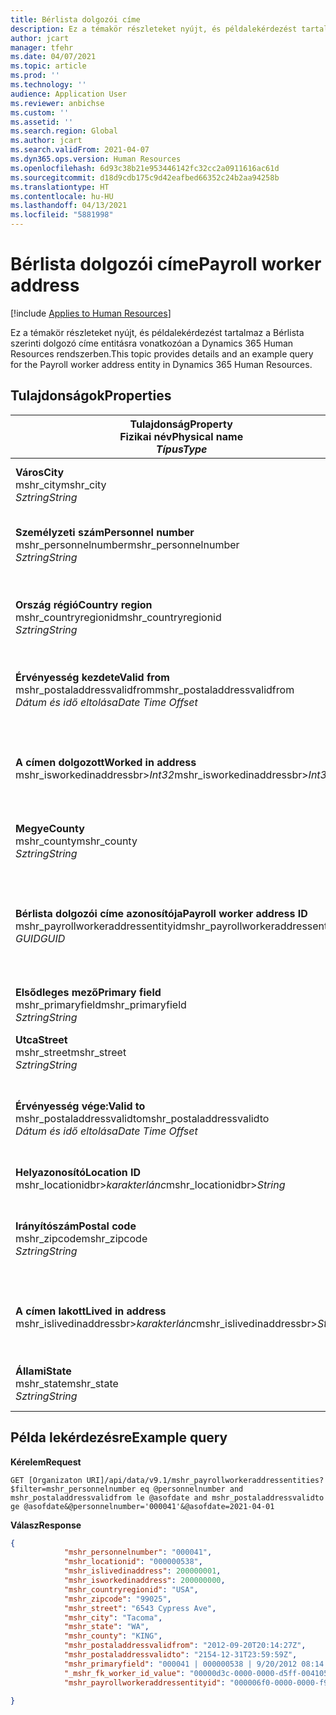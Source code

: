 ```yaml
---
title: Bérlista dolgozói címe
description: Ez a témakör részleteket nyújt, és példalekérdezést tartalmaz a Bérlista szerinti dolgozó címe entitásra vonatkozóan a Dynamics 365 Human Resources rendszerben.
author: jcart
manager: tfehr
ms.date: 04/07/2021
ms.topic: article
ms.prod: ''
ms.technology: ''
audience: Application User
ms.reviewer: anbichse
ms.custom: ''
ms.assetid: ''
ms.search.region: Global
ms.author: jcart
ms.search.validFrom: 2021-04-07
ms.dyn365.ops.version: Human Resources
ms.openlocfilehash: 6d93c38b21e953446142fc32cc2a0911616ac61d
ms.sourcegitcommit: d18d9cdb175c9d42eafbed66352c24b2aa94258b
ms.translationtype: HT
ms.contentlocale: hu-HU
ms.lasthandoff: 04/13/2021
ms.locfileid: "5881998"
---
```

# <a name="payroll-worker-address"></a><span data-ttu-id="96334-103">Bérlista dolgozói címe</span><span class="sxs-lookup"><span data-stu-id="96334-103">Payroll worker address</span></span>

[!include [Applies to Human Resources](../includes/applies-to-hr.md)]

<span data-ttu-id="96334-104">Ez a témakör részleteket nyújt, és példalekérdezést tartalmaz a Bérlista szerinti dolgozó címe entitásra vonatkozóan a Dynamics 365 Human Resources rendszerben.</span><span class="sxs-lookup"><span data-stu-id="96334-104">This topic provides details and an example query for the Payroll worker address entity in Dynamics 365 Human Resources.</span></span>

## <a name="properties"></a><span data-ttu-id="96334-105">Tulajdonságok</span><span class="sxs-lookup"><span data-stu-id="96334-105">Properties</span></span>

| <span data-ttu-id="96334-106">Tulajdonság</span><span class="sxs-lookup"><span data-stu-id="96334-106">Property</span></span><br><span data-ttu-id="96334-107">**Fizikai név**</span><span class="sxs-lookup"><span data-stu-id="96334-107">**Physical name**</span></span><br><span data-ttu-id="96334-108">**_Típus_**</span><span class="sxs-lookup"><span data-stu-id="96334-108">**_Type_**</span></span> | <span data-ttu-id="96334-109">Használat</span><span class="sxs-lookup"><span data-stu-id="96334-109">Use</span></span> | <span data-ttu-id="96334-110">Leírás</span><span class="sxs-lookup"><span data-stu-id="96334-110">Description</span></span> |
| --- | --- | --- |
| <span data-ttu-id="96334-111">**Város**</span><span class="sxs-lookup"><span data-stu-id="96334-111">**City**</span></span><br><span data-ttu-id="96334-112">mshr_city</span><span class="sxs-lookup"><span data-stu-id="96334-112">mshr_city</span></span><br><span data-ttu-id="96334-113">*Sztring*</span><span class="sxs-lookup"><span data-stu-id="96334-113">*String*</span></span> | <span data-ttu-id="96334-114">Írásvédett</span><span class="sxs-lookup"><span data-stu-id="96334-114">Read-only</span></span><br><span data-ttu-id="96334-115">Szükséges</span><span class="sxs-lookup"><span data-stu-id="96334-115">Required</span></span> | <span data-ttu-id="96334-116">A címhez megadott város.</span><span class="sxs-lookup"><span data-stu-id="96334-116">The city defined for the address.</span></span>   |
| <span data-ttu-id="96334-117">**Személyzeti szám**</span><span class="sxs-lookup"><span data-stu-id="96334-117">**Personnel number**</span></span><br><span data-ttu-id="96334-118">mshr_personnelnumber</span><span class="sxs-lookup"><span data-stu-id="96334-118">mshr_personnelnumber</span></span><br><span data-ttu-id="96334-119">*Sztring*</span><span class="sxs-lookup"><span data-stu-id="96334-119">*String*</span></span> | <span data-ttu-id="96334-120">Írásvédett</span><span class="sxs-lookup"><span data-stu-id="96334-120">Read-only</span></span><br><span data-ttu-id="96334-121">Szükséges</span><span class="sxs-lookup"><span data-stu-id="96334-121">Required</span></span> | <span data-ttu-id="96334-122">Az alkalmazott egyedi személyzeti száma.</span><span class="sxs-lookup"><span data-stu-id="96334-122">The employee's unique personnel number.</span></span>  |
| <span data-ttu-id="96334-123">**Ország régió**</span><span class="sxs-lookup"><span data-stu-id="96334-123">**Country region**</span></span><br><span data-ttu-id="96334-124">mshr_countryregionid</span><span class="sxs-lookup"><span data-stu-id="96334-124">mshr_countryregionid</span></span><br><span data-ttu-id="96334-125">*Sztring*</span><span class="sxs-lookup"><span data-stu-id="96334-125">*String*</span></span> | <span data-ttu-id="96334-126">Írásvédett</span><span class="sxs-lookup"><span data-stu-id="96334-126">Read-only</span></span><br><span data-ttu-id="96334-127">Szükséges</span><span class="sxs-lookup"><span data-stu-id="96334-127">Required</span></span> | <span data-ttu-id="96334-128">A címhez tartozó ország régió megadása</span><span class="sxs-lookup"><span data-stu-id="96334-128">The country region defined for the address</span></span>  |
| <span data-ttu-id="96334-129">**Érvényesség kezdete**</span><span class="sxs-lookup"><span data-stu-id="96334-129">**Valid from**</span></span><br><span data-ttu-id="96334-130">mshr_postaladdressvalidfrom</span><span class="sxs-lookup"><span data-stu-id="96334-130">mshr_postaladdressvalidfrom</span></span><br><span data-ttu-id="96334-131">*Dátum és idő eltolása*</span><span class="sxs-lookup"><span data-stu-id="96334-131">*Date Time Offset*</span></span> | <span data-ttu-id="96334-132">Írásvédett</span><span class="sxs-lookup"><span data-stu-id="96334-132">Read-only</span></span> <br><span data-ttu-id="96334-133">Szükséges</span><span class="sxs-lookup"><span data-stu-id="96334-133">Required</span></span> | <span data-ttu-id="96334-134">A cím érvényességének kezdő dátuma</span><span class="sxs-lookup"><span data-stu-id="96334-134">The date the address is valid from.</span></span> |
| <span data-ttu-id="96334-135">**A címen dolgozott**</span><span class="sxs-lookup"><span data-stu-id="96334-135">**Worked in address**</span></span><br><span data-ttu-id="96334-136">mshr_isworkedinaddressbr>*Int32*</span><span class="sxs-lookup"><span data-stu-id="96334-136">mshr_isworkedinaddressbr>*Int32*</span></span> | <span data-ttu-id="96334-137">Írásvédett</span><span class="sxs-lookup"><span data-stu-id="96334-137">Read-only</span></span><br><span data-ttu-id="96334-138">Szükséges</span><span class="sxs-lookup"><span data-stu-id="96334-138">Required</span></span> | <span data-ttu-id="96334-139">Azt jelzi, hogy a címen dolgozik-e az alkalmazott.</span><span class="sxs-lookup"><span data-stu-id="96334-139">Denotes if the address is where the employee works.</span></span> |
| <span data-ttu-id="96334-140">**Megye**</span><span class="sxs-lookup"><span data-stu-id="96334-140">**County**</span></span><br><span data-ttu-id="96334-141">mshr_county</span><span class="sxs-lookup"><span data-stu-id="96334-141">mshr_county</span></span><br><span data-ttu-id="96334-142">*Sztring*</span><span class="sxs-lookup"><span data-stu-id="96334-142">*String*</span></span> | <span data-ttu-id="96334-143">Írásvédett</span><span class="sxs-lookup"><span data-stu-id="96334-143">Read-only</span></span><br><span data-ttu-id="96334-144">Szükséges</span><span class="sxs-lookup"><span data-stu-id="96334-144">Required</span></span> | <span data-ttu-id="96334-145">A címhez megadott megye.</span><span class="sxs-lookup"><span data-stu-id="96334-145">The county defined for the address.</span></span>  |
| <span data-ttu-id="96334-146">**Bérlista dolgozói címe azonosítója**</span><span class="sxs-lookup"><span data-stu-id="96334-146">**Payroll worker address ID**</span></span><br><span data-ttu-id="96334-147">mshr_payrollworkeraddressentityid</span><span class="sxs-lookup"><span data-stu-id="96334-147">mshr_payrollworkeraddressentityid</span></span><br><span data-ttu-id="96334-148">*GUID*</span><span class="sxs-lookup"><span data-stu-id="96334-148">*GUID*</span></span> | <span data-ttu-id="96334-149">Szükséges</span><span class="sxs-lookup"><span data-stu-id="96334-149">Required</span></span><br><span data-ttu-id="96334-150">Rendszer által előállított</span><span class="sxs-lookup"><span data-stu-id="96334-150">System generated</span></span> | <span data-ttu-id="96334-151">A cím egyedi azonosítására szolgáló, rendszer által generált GUID-értéke.</span><span class="sxs-lookup"><span data-stu-id="96334-151">A system-generated GUID value to uniquely identify the address.</span></span>  |
| <span data-ttu-id="96334-152">**Elsődleges mező**</span><span class="sxs-lookup"><span data-stu-id="96334-152">**Primary field**</span></span><br><span data-ttu-id="96334-153">mshr_primaryfield</span><span class="sxs-lookup"><span data-stu-id="96334-153">mshr_primaryfield</span></span><br><span data-ttu-id="96334-154">*Sztring*</span><span class="sxs-lookup"><span data-stu-id="96334-154">*String*</span></span> | <span data-ttu-id="96334-155">Írásvédett</span><span class="sxs-lookup"><span data-stu-id="96334-155">Read-only</span></span><br><span data-ttu-id="96334-156">Szükséges</span><span class="sxs-lookup"><span data-stu-id="96334-156">Required</span></span> |  |
| <span data-ttu-id="96334-157">**Utca**</span><span class="sxs-lookup"><span data-stu-id="96334-157">**Street**</span></span><br><span data-ttu-id="96334-158">mshr_street</span><span class="sxs-lookup"><span data-stu-id="96334-158">mshr_street</span></span><br><span data-ttu-id="96334-159">*Sztring*</span><span class="sxs-lookup"><span data-stu-id="96334-159">*String*</span></span> | <span data-ttu-id="96334-160">Írásvédett</span><span class="sxs-lookup"><span data-stu-id="96334-160">Read-only</span></span><br><span data-ttu-id="96334-161">Szükséges</span><span class="sxs-lookup"><span data-stu-id="96334-161">Required</span></span> | <span data-ttu-id="96334-162">A címhez megadott utca.</span><span class="sxs-lookup"><span data-stu-id="96334-162">The street defined for the address.</span></span> |
| <span data-ttu-id="96334-163">**Érvényesség vége:**</span><span class="sxs-lookup"><span data-stu-id="96334-163">**Valid to**</span></span><br><span data-ttu-id="96334-164">mshr_postaladdressvalidto</span><span class="sxs-lookup"><span data-stu-id="96334-164">mshr_postaladdressvalidto</span></span><br><span data-ttu-id="96334-165">*Dátum és idő eltolása*</span><span class="sxs-lookup"><span data-stu-id="96334-165">*Date Time Offset*</span></span> | <span data-ttu-id="96334-166">Írásvédett</span><span class="sxs-lookup"><span data-stu-id="96334-166">Read-only</span></span> <br><span data-ttu-id="96334-167">Szükséges</span><span class="sxs-lookup"><span data-stu-id="96334-167">Required</span></span> | <span data-ttu-id="96334-168">A cím érvényességének befejező dátuma.</span><span class="sxs-lookup"><span data-stu-id="96334-168">The date the address is valid to.</span></span>  |
| <span data-ttu-id="96334-169">**Helyazonosító**</span><span class="sxs-lookup"><span data-stu-id="96334-169">**Location ID**</span></span><br><span data-ttu-id="96334-170">mshr_locationidbr>*karakterlánc*</span><span class="sxs-lookup"><span data-stu-id="96334-170">mshr_locationidbr>*String*</span></span> | <span data-ttu-id="96334-171">Írásvédett</span><span class="sxs-lookup"><span data-stu-id="96334-171">Read-only</span></span> <br><span data-ttu-id="96334-172">Szükséges</span><span class="sxs-lookup"><span data-stu-id="96334-172">Required</span></span> | <span data-ttu-id="96334-173">A cím azonosítója.</span><span class="sxs-lookup"><span data-stu-id="96334-173">The ID for the address.</span></span>  |
| <span data-ttu-id="96334-174">**Irányítószám**</span><span class="sxs-lookup"><span data-stu-id="96334-174">**Postal code**</span></span><br><span data-ttu-id="96334-175">mshr_zipcode</span><span class="sxs-lookup"><span data-stu-id="96334-175">mshr_zipcode</span></span><br><span data-ttu-id="96334-176">*Sztring*</span><span class="sxs-lookup"><span data-stu-id="96334-176">*String*</span></span> | <span data-ttu-id="96334-177">Írásvédett</span><span class="sxs-lookup"><span data-stu-id="96334-177">Read-only</span></span> <br><span data-ttu-id="96334-178">Szükséges</span><span class="sxs-lookup"><span data-stu-id="96334-178">Required</span></span> |<span data-ttu-id="96334-179">Az alkalmazotthoz meghatározott azonosítószám.</span><span class="sxs-lookup"><span data-stu-id="96334-179">The identification number defined for the employee.</span></span>  |
| <span data-ttu-id="96334-180">**A címen lakott**</span><span class="sxs-lookup"><span data-stu-id="96334-180">**Lived in address**</span></span><br><span data-ttu-id="96334-181">mshr_islivedinaddressbr>*karakterlánc*</span><span class="sxs-lookup"><span data-stu-id="96334-181">mshr_islivedinaddressbr>*String*</span></span> | <span data-ttu-id="96334-182">Írásvédett</span><span class="sxs-lookup"><span data-stu-id="96334-182">Read-only</span></span><br><span data-ttu-id="96334-183">Szükséges</span><span class="sxs-lookup"><span data-stu-id="96334-183">Required</span></span> | <span data-ttu-id="96334-184">Azt jelzi, hogy a címen lakott-e az alkalmazott.</span><span class="sxs-lookup"><span data-stu-id="96334-184">Denotes if the address is where the employee lives.</span></span> |
| <span data-ttu-id="96334-185">**Állami**</span><span class="sxs-lookup"><span data-stu-id="96334-185">**State**</span></span><br><span data-ttu-id="96334-186">mshr_state</span><span class="sxs-lookup"><span data-stu-id="96334-186">mshr_state</span></span><br><span data-ttu-id="96334-187">*Sztring*</span><span class="sxs-lookup"><span data-stu-id="96334-187">*String*</span></span> | <span data-ttu-id="96334-188">Írásvédett</span><span class="sxs-lookup"><span data-stu-id="96334-188">Read-only</span></span><br><span data-ttu-id="96334-189">Szükséges</span><span class="sxs-lookup"><span data-stu-id="96334-189">Required</span></span> | <span data-ttu-id="96334-190">A címhez megadott állam.</span><span class="sxs-lookup"><span data-stu-id="96334-190">The state defined for the address.</span></span>  |

## <a name="example-query"></a><span data-ttu-id="96334-191">Példa lekérdezésre</span><span class="sxs-lookup"><span data-stu-id="96334-191">Example query</span></span>

<span data-ttu-id="96334-192">**Kérelem**</span><span class="sxs-lookup"><span data-stu-id="96334-192">**Request**</span></span>

```http
GET [Organizaton URI]/api/data/v9.1/mshr_payrollworkeraddressentities?$filter=mshr_personnelnumber eq @personnelnumber and mshr_postaladdressvalidfrom le @asofdate and mshr_postaladdressvalidto ge @asofdate&@personnelnumber='000041'&@asofdate=2021-04-01
```

<span data-ttu-id="96334-193">**Válasz**</span><span class="sxs-lookup"><span data-stu-id="96334-193">**Response**</span></span>

```json
{
            "mshr_personnelnumber": "000041",
            "mshr_locationid": "000000538",
            "mshr_islivedinaddress": 200000001,
            "mshr_isworkedinaddress": 200000000,
            "mshr_countryregionid": "USA",
            "mshr_zipcode": "99025",
            "mshr_street": "6543 Cypress Ave",
            "mshr_city": "Tacoma",
            "mshr_state": "WA",
            "mshr_county": "KING",
            "mshr_postaladdressvalidfrom": "2012-09-20T20:14:27Z",
            "mshr_postaladdressvalidto": "2154-12-31T23:59:59Z",
            "mshr_primaryfield": "000041 | 000000538 | 9/20/2012 08:14:27 pm",
            "_mshr_fk_worker_id_value": "00000d3c-0000-0000-d5ff-004105000000",
            "mshr_payrollworkeraddressentityid": "000006f0-0000-0000-f90f-014105000000"

}
```
